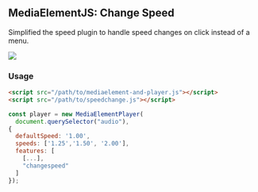 ## MediaElementJS: Change Speed

Simplified the speed plugin to handle speed changes on click instead of a menu.

![](https://user-images.githubusercontent.com/52452/60034563-3c7e6080-96ab-11e9-81bd-582adc4d7462.gif)

### Usage

```html
<script src="/path/to/mediaelement-and-player.js"></script>
<script src="/path/to/speedchange.js"></script>
```

```javascript
const player = new MediaElementPlayer(
  document.querySelector("audio"), 
{
  defaultSpeed: '1.00',
  speeds: ['1.25','1.50', '2.00'],
  features: [
    [...],
    "changespeed"
  ]
});
```
